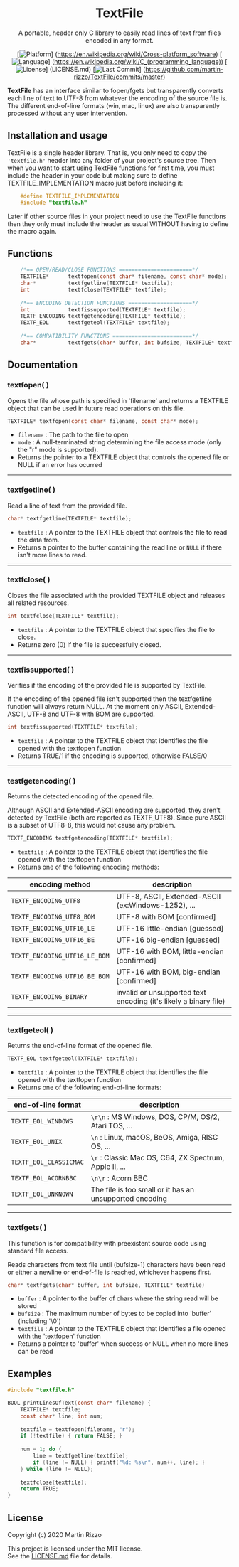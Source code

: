 <div align="center">

TextFile
========
A portable, header only C library to easily read lines of text from files encoded in any format.

[![Platform](https://img.shields.io/badge/platform-any-33F)]
(https://en.wikipedia.org/wiki/Cross-platform_software)
[![Language](https://img.shields.io/badge/language-C-22E)]
(https://en.wikipedia.org/wiki/C_(programming_language))
[![License](https://img.shields.io/github/license/martin-rizzo/TextFile?color=11D)]
(LICENSE.md)
[![Last Commit](https://img.shields.io/github/last-commit/martin-rizzo/TextFile)]
(https://github.com/martin-rizzo/TextFile/commits/master)

</div>

**TextFile** has an interface similar to fopen/fgets but transparently converts each line of text to UTF-8 from whatever the encoding of the source file is. The different end-of-line formats (win, mac, linux) are also transparently processed without any user intervention.

Installation and usage
----------------------
TextFile is a single header library. That is, you only need to copy the `'textfile.h'` header into any folder of your project's source tree. Then when you want to start using TextFile functions for first time, you must include the header in your code but making sure to define TEXTFILE_IMPLEMENTATION macro just before including it:

```C
    #define TEXTFILE_IMPLEMENTATION
    #include "textfile.h"
```

Later if other source files in your project need to use the TextFile functions then they only must include the header as usual WITHOUT having to define the macro again.

Functions
---------

```C
    /*== OPEN/READ/CLOSE FUNCTIONS =======================*/
    TEXTFILE*      textfopen(const char* filename, const char* mode);
    char*          textfgetline(TEXTFILE* textfile);
    int            textfclose(TEXTFILE* textfile);
    
    /*== ENCODING DETECTION FUNCTIONS ====================*/
    int            textfissupported(TEXTFILE* textfile);
    TEXTF_ENCODING textfgetencoding(TEXTFILE* textfile);
    TEXTF_EOL      textfgeteol(TEXTFILE* textfile);
    
    /*== COMPATIBILITY FUNCTIONS =========================*/
    char*          textfgets(char* buffer, int bufsize, TEXTFILE* textfile);
```

Documentation
-------------

### textfopen( )

Opens the file whose path is specified in 'filename' and returns a TEXTFILE object that can be used in future read operations on this file.

```C
TEXTFILE* textfopen(const char* filename, const char* mode);
```
  * `filename` : The path to the file to open
  * `mode` : A null-terminated string determining the file access mode (only the "r" mode is supported).
  * Returns the pointer to a TEXTFILE object that controls the opened file or NULL if an error has ocurred

--------------------------------------------------
### textfgetline( )

Read a line of text from the provided file.

```C
char* textfgetline(TEXTFILE* textfile);
```

 * `textfile` : A pointer to the TEXTFILE object that controls the file to read the data from.
 * Returns a pointer to the buffer containing the read line or `NULL` if there isn't more lines to read.

-----------------------------
### textfclose( )

Closes the file associated with the provided TEXTFILE object and releases all related resources.

```C
int textfclose(TEXTFILE* textfile);
```

 * `textfile` : A pointer to the TEXTFILE object that specifies the file to close.
 * Returns zero (0) if the file is successfully closed.

--------------------------------------------------
### textfissupported( )

Verifies if the encoding of the provided file is supported by TextFile.

If the encoding of the opened file isn't supported then the textfgetline function will always return NULL. At the moment only ASCII, Extended-ASCII, UTF-8 and UTF-8 with BOM are supported.

```C
int textfissupported(TEXTFILE* textfile);
```

 * `textfile` : A pointer to the TEXTFILE object that identifies the file opened with the textfopen function
 * Returns TRUE/1 if the encoding is supported, otherwise FALSE/0


--------------------------------------------------
### testfgetencoding( )

Returns the detected encoding of the opened file.

Although ASCII and Extended-ASCII encoding are supported, they aren't detected by TextFile (both are reported as TEXTF_UTF8). Since pure ASCII is a subset of UTF8-8, this would not cause any problem.

```C
TEXTF_ENCODING textfgetencoding(TEXTFILE* textfile);
```

 * `textfile` : A pointer to the TEXTFILE object that identifies the file opened with the textfopen function
 * Returns one of the following encoding methods:

|  encoding method              |                   description                                    |
|-------------------------------|------------------------------------------------------------------|
| `TEXTF_ENCODING_UTF8`         | UTF-8, ASCII, Extended-ASCII (ex:Windows-1252), ...              |
| `TEXTF_ENCODING_UTF8_BOM`     | UTF-8 with BOM [confirmed]                                       |
| `TEXTF_ENCODING_UTF16_LE`     | UTF-16 little-endian [guessed]                                   |
| `TEXTF_ENCODING_UTF16_BE`     | UTF-16 big-endian [guessed]                                      |
| `TEXTF_ENCODING_UTF16_LE_BOM` | UTF-16 with BOM, little-endian [confirmed]                       |
| `TEXTF_ENCODING_UTF16_BE_BOM` | UTF-16 with BOM, big-endian [confirmed]                          |
| `TEXTF_ENCODING_BINARY `      | invalid or unsupported text encoding (it's likely a binary file) |



--------------------------------------------------
### textfgeteol( )

Returns the end-of-line format of the opened file.

```C
TEXTF_EOL textfgeteol(TXTFILE* textfile);
```

 * `textfile` : A pointer to the TEXTFILE object that identifies the file opened with the textfopen function
 * Returns one of the following end-of-line formats:

|  end-of-line format    |                   description                              |
|------------------------|------------------------------------------------------------|
| `TEXTF_EOL_WINDOWS`    | `\r\n` : MS Windows, DOS, CP/M, OS/2, Atari TOS, ...       |
| `TEXTF_EOL_UNIX`       | `\n`   : Linux, macOS, BeOS, Amiga, RISC OS, ...           |
| `TEXTF_EOL_CLASSICMAC` | `\r`   :  Classic Mac OS, C64, ZX Spectrum, Apple II, ...  |
| `TEXTF_EOL_ACORNBBC`   | `\n\r` : Acorn BBC                                         |
| `TEXTF_EOL_UNKNOWN`    |  The file is too small or it has an unsupported encoding   |


--------------------------------------------------
### textfgets( )

This function is for compatibility with preexistent source code using standard file access.

Reads characters from text file until (bufsize-1) characters have been read or either a newline or end-of-file is reached, whichever happens first.

```C
char* textfgets(char* buffer, int bufsize, TEXTFILE* textfile)
```

 * `buffer` : A pointer to the buffer of chars where the string read will be stored
 * `bufsize` : The maximum number of bytes to be copied into 'buffer' (including '\0')
 * `textfile` : A pointer to the TEXTFILE object that identifies a file opened with the 'textfopen' function
 * Returns a pointer to 'buffer' when success or NULL when no more lines can be read
 


Examples
--------

```C
#include "textfile.h"

BOOL printLinesOfText(const char* filename) {
    TEXTFILE* textfile;
    const char* line; int num;
    
    textfile = textfopen(filename, "r");
    if (!textfile) { return FALSE; }
    
    num = 1; do {
        line = textfgetline(textfile);
        if (line != NULL) { printf("%d: %s\n", num++, line); }
    } while (line != NULL);
    
    textfclose(textfile);
    return TRUE;
}

```

License
-------

Copyright (c) 2020 Martin Rizzo

This project is licensed under the MIT license.  
See the [LICENSE.md]("LICENSE.md") file for details.

